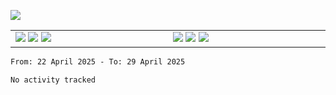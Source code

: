 ![](https://komarev.com/ghpvc/?username=tfwang96&color=dc143c)
<!-- ![Anurag's github stats](https://github-readme-stats.vercel.app/api?username=tfwang96&count_private=true&show_icons=true&bg_color=ffffff,a9a9a9,ff0000&text_color=ffffff&title_color=ffffff&icon_color=ffffff) -->


<table cellspacing="0" cellpadding="0" style="border-collapse: collapse; border: none;">
  <tbody>
  <tr style="border: none;">
    <td width="500px" style="border: none; vertical-align: top;">
      <img src="https://github.com/tfwang96/tfwang96/blob/main/header.svg">
      <img src="https://github.com/tfwang96/tfwang96/blob/main/repositories.svg">
<!--       <img src="https://github.com/tfwang96/tfwang96/blob/main/posts.svg"> -->
      <img src="https://github.com/tfwang96/tfwang96/blob/main/languages.svg">
<!--       <img src="https://github.com/tfwang96/tfwang96/blob/main/topics.svg"> -->
    </td>
    <td width="500px" style="border: none; vertical-align: top;">
       <img src="https://github.com/tfwang96/tfwang96/blob/main/followup.svg">
      <img src="https://github.com/tfwang96/tfwang96/blob/main/reactions.svg">
      <img src="https://github.com/tfwang96/tfwang96/blob/main/activity-community.svg">
<!--       <img src="https://github.com/tfwang96/tfwang96/blob/main/stackoverflow.svg"> -->
<!--       <img src="https://github.com/tfwang96/tfwang96/blob/main/achievements.svg"> -->
    </td>
  </tr>
  </tbody>
</table>

<!--START_SECTION:waka-->

```txt
From: 22 April 2025 - To: 29 April 2025

No activity tracked
```

<!--END_SECTION:waka-->
